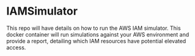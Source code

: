 # IAMSimulator
This repo will have details on how to run the AWS IAM simulator. This docker container will run simulations against your AWS environment and provide a report, detailing which IAM resources have potential elevated access. 
